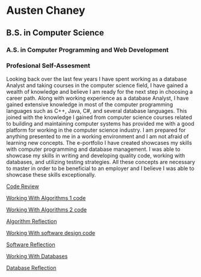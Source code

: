 # Austen Chaney
## B.S. in Computer Science
### A.S. in Computer Programming and Web Development

### Profesional Self-Assesment
Looking back over the last few years I have spent working as a database Analyst and taking courses in the computer science field, I have gained a wealth of knowledge and believe
I am ready for the next step in choosing a career path. Along with working experience as a database Analyst, I have gained extensive knowledge in most
of the computer programming languages such as C++, Java, C#, and several database languages. This joined with the knowledge I gained from computer science
courses related to building and maintaining computer systems has provided me with a good platform for working in the computer science industry. I am prepared
for anything presented to me in a working environment and I am not afraid of learning new concepts. The e-portfolio I have created showcases my skills with computer
programming and database management. I was able to showcase my skills in writing and developing quality code, working with databases, and utilizing testing strategies.
All these concepts are necessary to master in order to be beneficial to an employer and I believe I was able to showcase these skills exceptionally. 

[Code Review](https://drive.google.com/file/d/1yKO9pQ8WhwlSPOjqtjQbJHyelgAWvQwX/view?usp=sharing)

[Working With Algorithms 1 code](https://github.com/biggie52385/biggie52385.github.io/tree/master/Algorithm1)

[Working With Algorithms 2 code](https://github.com/biggie52385/biggie52385.github.io/tree/master/alg2/src)

[Algorithm Reflection](https://github.com/biggie52385/biggie52385.github.io/blob/master/4-2%20Milestone%20Three%20Enhancement%20Two%20Algorithms%20and%20Data%20Structure.docx)

[Working With software design code](https://github.com/biggie52385/biggie52385.github.io/tree/master/medicalApplication/medicalApplication)

[Software Reflection](https://github.com/biggie52385/biggie52385.github.io/blob/master/3-2%20Milestone%20Two%20Enhancement%20One%20Software%20Design%20and%20Engineering.docx)

[Working With Databases](https://github.com/biggie52385/biggie52385.github.io/blob/master/Database.py)

[Database Reflection](https://github.com/biggie52385/biggie52385.github.io/blob/master/5-2%20Milestone%20Four%20Enhancement%20Three%20Databases.docx)




